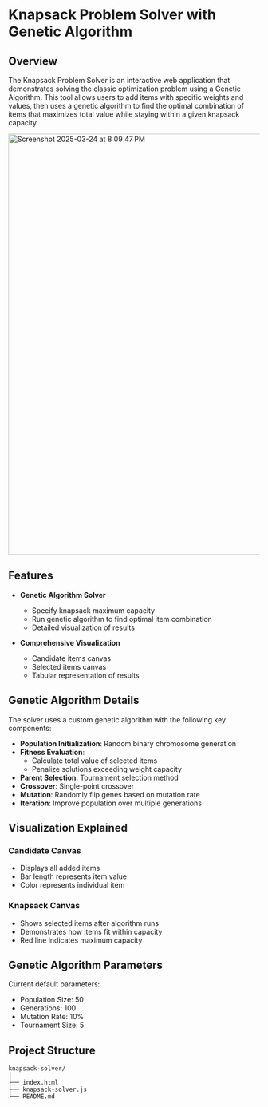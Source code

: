 # Knapsack Problem Solver with Genetic Algorithm

## Overview

The Knapsack Problem Solver is an interactive web application that demonstrates solving the classic optimization problem using a Genetic Algorithm. This tool allows users to add items with specific weights and values, then uses a genetic algorithm to find the optimal combination of items that maximizes total value while staying within a given knapsack capacity.

<img width="844" alt="Screenshot 2025-03-24 at 8 09 47 PM" src="https://github.com/user-attachments/assets/587a2c38-139c-48b0-a8aa-fe559055bf74" />

## Features

- **Genetic Algorithm Solver**
  * Specify knapsack maximum capacity
  * Run genetic algorithm to find optimal item combination
  * Detailed visualization of results

- **Comprehensive Visualization**
  * Candidate items canvas
  * Selected items canvas
  * Tabular representation of results

## Genetic Algorithm Details

The solver uses a custom genetic algorithm with the following key components:

- **Population Initialization**: Random binary chromosome generation
- **Fitness Evaluation**: 
  * Calculate total value of selected items
  * Penalize solutions exceeding weight capacity
- **Parent Selection**: Tournament selection method
- **Crossover**: Single-point crossover
- **Mutation**: Randomly flip genes based on mutation rate
- **Iteration**: Improve population over multiple generations

## Visualization Explained

### Candidate Canvas
- Displays all added items
- Bar length represents item value
- Color represents individual item

### Knapsack Canvas
- Shows selected items after algorithm runs
- Demonstrates how items fit within capacity
- Red line indicates maximum capacity

## Genetic Algorithm Parameters

Current default parameters:
- Population Size: 50
- Generations: 100
- Mutation Rate: 10%
- Tournament Size: 5

## Project Structure

```
knapsack-solver/
│
├── index.html         
├── knapsack-solver.js 
└── README.md         
```
